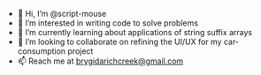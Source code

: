 - 👋 Hi, I’m @script-mouse
- 👀 I’m interested in writing code to solve problems
- 🌱 I’m currently learning about applications of string suffix arrays 
- 💞️ I’m looking to collaborate on refining the UI/UX for my car-consumption project
- 📫 Reach me at brygidarichcreek@gmail.com

<!---
script-mouse/script-mouse is a ✨ special ✨ repository because its `README.md` (this file) appears on your GitHub profile.
You can click the Preview link to take a look at your changes.
--->
